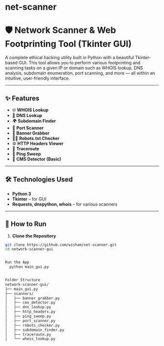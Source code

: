 # net-scanner

# 🛡️ Network Scanner & Web Footprinting Tool (Tkinter GUI)

A complete ethical hacking utility built in Python with a beautiful Tkinter-based GUI. This tool allows you to perform various footprinting and scanning tasks on a given IP or domain such as WHOIS lookup, DNS analysis, subdomain enumeration, port scanning, and more — all within an intuitive, user-friendly interface.

---

## ✨ Features

- 🌐 **WHOIS Lookup**
- 🧭 **DNS Lookup**
- 🌍 **Subdomain Finder**
- 🚪 **Port Scanner**
- 🔎 **Banner Grabber**
- 🕵️‍♂️ **Robots.txt Checker**
- ⚙️ **HTTP Headers Viewer**
- 📶 **Traceroute**
- 📡 **Ping Sweep**
- 🧩 **CMS Detector (Basic)**

---



## 🛠️ Technologies Used

- **Python 3**
- **Tkinter** – for GUI
- **Requests, dnspython, whois** – for various scanners

---

## 🚀 How to Run

1. **Clone the Repository**
```bash
git clone https://github.com/wisham/net-scanner.git
cd network-scanner-gui


Run the App
  python main_gui.py


Folder Structure
network-scanner-gui/
├── main_gui.py
├── scanners/
│   ├── banner_grabber.py
│   ├── cms_detector.py
│   ├── dns_lookup.py
│   ├── http_headers.py
│   ├── ping_sweep.py
│   ├── port_scanner.py
│   ├── robots_checker.py
│   ├── subdomain_finder.py
│   ├── traceroute.py
│   └── whois_lookup.py
